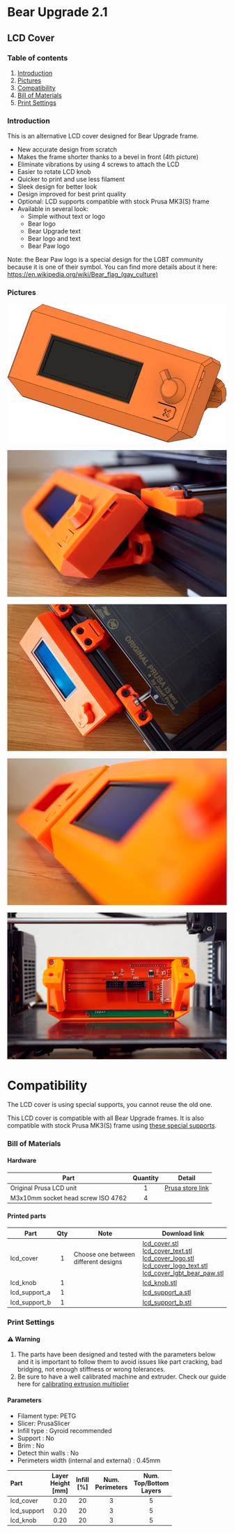 # Bear Upgrade 2.1

## LCD Cover

### Table of contents
  1. [Introduction](#introduction)
  1. [Pictures](#pictures)
  1. [Compatibility](#compatibility)
  1. [Bill of Materials](#bill-of-materials)
  1. [Print Settings](#print-settings)

### Introduction

This is an alternative LCD cover designed for Bear Upgrade frame.
  * New accurate design from scratch
  * Makes the frame shorter thanks to a bevel in front (4th picture)
  * Eliminate vibrations by using 4 screws to attach the LCD
  * Easier to rotate LCD knob
  * Quicker to print and use less filament
  * Sleek design for better look
  * Design improved for best print quality
  * Optional: LCD supports compatible with stock Prusa MK3(S) frame
  * Available in several look:
      * Simple without text or logo
      * Bear logo
      * Bear Upgrade text
      * Bear logo and text
      * Bear Paw logo

Note: the Bear Paw logo is a special design for the LGBT community because it is one of their symbol. You can find more details about it here: https://en.wikipedia.org/wiki/Bear_flag_(gay_culture)


### Pictures

![LCD Cover Animation](images/lcd_cover_animation.gif)

![LCD Cover Photo speaker holes](images/lcd_cover_photo_01.jpg)

![LCD Cover Photo top view](images/lcd_cover_photo_02.jpg)

![LCD Cover Photo bevel](images/lcd_cover_photo_03.jpg)

![LCD Cover Photo screw mount](images/lcd_cover_photo_04.jpg)


# Compatibility

The LCD cover is using special supports, you cannot reuse the old one.

This LCD cover is compatible with all Bear Upgrade frames. It is also compatible with stock Prusa MK3(S) frame using [these special supports](/support_for_prusa_frame).


### Bill of Materials

#### Hardware

| Part     | Quantity | Detail |
|----------|:--------:|--------|
| Original Prusa LCD unit  | 1 | [Prusa store link](https://shop.prusa3d.com/en/spare-parts/213-lcd-unit.html) |
| M3x10mm socket head screw ISO 4762 | 4 | |


#### Printed parts

| Part     | Qty | Note | Download link |
|----------|:--------:|------|---------------|
| lcd_cover     | 1 | Choose one between different designs | [lcd_cover.stl](https://github.com/gregsaun/prusa_i3_bear_upgrade/raw/dev/optional_parts/lcd_cover/printed_parts/stl/lcd_cover.stl)<br>[lcd_cover_text.stl](https://github.com/gregsaun/prusa_i3_bear_upgrade/raw/dev/optional_parts/lcd_cover/printed_parts/stl/lcd_cover_text.stl)<br>[lcd_cover_logo.stl](https://github.com/gregsaun/prusa_i3_bear_upgrade/raw/dev/optional_parts/lcd_cover/printed_parts/stl/lcd_cover_logo.stl)<br>[lcd_cover_logo_text.stl](https://github.com/gregsaun/prusa_i3_bear_upgrade/raw/dev/optional_parts/lcd_cover/printed_parts/stl/lcd_cover_logo_text.stl)<br>[lcd_cover_lgbt_bear_paw.stl](https://github.com/gregsaun/prusa_i3_bear_upgrade/raw/dev/optional_parts/lcd_cover/printed_parts/stl/lcd_cover_lgbt_bear_paw.stl) |
| lcd_knob      | 1 | | [lcd_knob.stl](https://github.com/gregsaun/prusa_i3_bear_upgrade/raw/dev/optional_parts/lcd_cover/printed_parts/stl/lcd_knob.stl) |
| lcd_support_a | 1 | | [lcd_support_a.stl](https://github.com/gregsaun/prusa_i3_bear_upgrade/raw/dev/optional_parts/lcd_cover/printed_parts/stl/lcd_support_a.stl) |
| lcd_support_b | 1 | | [lcd_support_b.stl](https://github.com/gregsaun/prusa_i3_bear_upgrade/raw/dev/optional_parts/lcd_cover/printed_parts/stl/lcd_support_b.stl) |


### Print Settings

#### :warning: Warning

1. The parts have been designed and tested with the parameters below and it is important to follow them to avoid issues like part cracking, bad bridging, not enough stiffness or wrong tolerances.
1. Be sure to have a well calibrated machine and extruder. Check our guide here for [calibrating extrusion multiplier](https://guides.bear-lab.com/Guide/Extrusion+multiplier+and+filament+diameter/8?lang=en)

#### Parameters

* Filament type: PETG
* Slicer: PrusaSlicer
* Infill type : Gyroid recommended
* Support : No
* Brim : No
* Detect thin walls : No
* Perimeters width (internal and external) : 0.45mm

| Part | Layer<br/>Height<br/>[mm] | Infill<br/>[%] | Num.<br/>Perimeters | Num.<br/>Top/Bottom<br/>Layers |
|:----|:----:|:----:|:----:|:----:|
| lcd_cover   | 0.20 | 20 | 3 | 5 |
| lcd_support | 0.20 | 20 | 3 | 5 |
| lcd_knob    | 0.20 | 20 | 3 | 5 |
